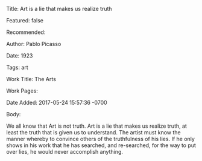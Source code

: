 Title: Art is a lie that makes us realize truth

Featured: false

Recommended: 

Author: Pablo Picasso

Date: 1923

Tags: art

Work Title: The Arts

Work Pages:  

Date Added: 2017-05-24 15:57:36 -0700

Body:

We all know that Art is not truth. Art is a lie that makes us realize truth, at least the truth that is given us to understand. The artist must know the manner whereby to convince others of the truthfulness of his lies. If he only shows in his work that he has searched, and re-searched, for the way to put over lies, he would never accomplish anything.


